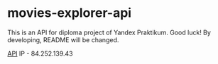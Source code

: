 # movies-explorer-api

This is an API for diploma project of Yandex Praktikum. Good luck! By developing, README will be changed.

[API](https://api.movieexplorer.nomoredomains.icu/)
IP - 84.252.139.43
